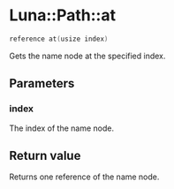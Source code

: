 # Luna::Path::at

```c++
reference at(usize index)
```

Gets the name node at the specified index. 



## Parameters
### index
The index of the name node. 

## Return value
Returns one reference of the name node. 

